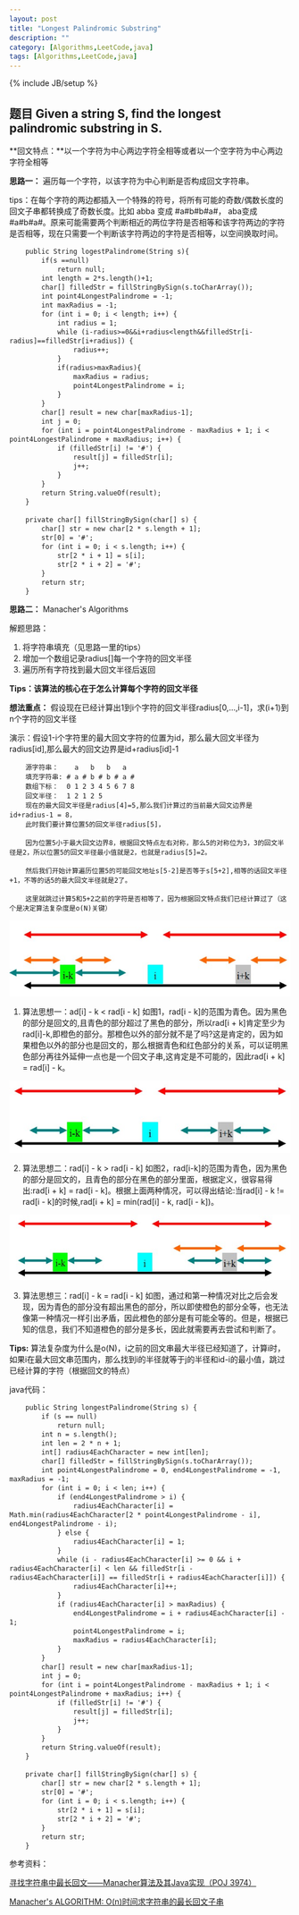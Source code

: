 ```yaml
---
layout: post
title: "Longest Palindromic Substring"
description: ""
category: [Algorithms,LeetCode,java]
tags: [Algorithms,LeetCode,java]
---
```

{% include JB/setup %}

## **题目** Given a string S, find the longest palindromic substring in S.

**回文特点：**以一个字符为中心两边字符全相等或者以一个空字符为中心两边字符全相等

**思路一：** 遍历每一个字符，以该字符为中心判断是否构成回文字符串。

tips：在每个字符的两边都插入一个特殊的符号，将所有可能的奇数/偶数长度的回文子串都转换成了奇数长度。比如 abba 变成 #a#b#b#a#， aba变成 #a#b#a#。原来可能需要两个判断相近的两位字符是否相等和该字符两边的字符是否相等，现在只需要一个判断该字符两边的字符是否相等，以空间换取时间。

		public String logestPalindrome(String s){
        	if(s ==null)
            	return null;
        	int length = 2*s.length()+1;
        	char[] filledStr = fillStringBySign(s.toCharArray());
        	int point4LongestPalindrome = -1;
        	int maxRadius = -1;
        	for (int i = 0; i < length; i++) {
            	int radius = 1;
            	while (i-radius>=0&&i+radius<length&&filledStr[i-radius]==filledStr[i+radius]) {
                	radius++;
            	}
            	if(radius>maxRadius){
                	maxRadius = radius;
                	point4LongestPalindrome = i;
            	}
        	}
        	char[] result = new char[maxRadius-1];
        	int j = 0;
        	for (int i = point4LongestPalindrome - maxRadius + 1; i < point4LongestPalindrome + maxRadius; i++) {
            	if (filledStr[i] != '#') {
                	result[j] = filledStr[i];
                	j++;
            	}
        	}
        	return String.valueOf(result);
    	}

		private char[] fillStringBySign(char[] s) {
        	char[] str = new char[2 * s.length + 1];
        	str[0] = '#';
        	for (int i = 0; i < s.length; i++) {
            	str[2 * i + 1] = s[i];
            	str[2 * i + 2] = '#';
        	}
        	return str;
    	}
    

**思路二：** Manacher's Algorithms

解题思路：

1. 将字符串填充（见思路一里的tips）
2. 增加一个数组记录radius[]每一个字符的回文半径
3. 遍历所有字符找到最大回文半径后返回

**Tips：该算法的核心在于怎么计算每个字符的回文半径**

**想法重点：** 假设现在已经计算出1到i个字符的回文半径radius[0,...,i-1]，求(i+1)到n个字符的回文半径

演示：假设1-i个字符里的最大回文字符的位置为id，那么最大回文半径为radius[id],那么最大的回文边界是id+radius[id]-1

		源字符串：    a   b   b   a   
		填充字符串: # a # b # b # a #
		数组下标：  0 1 2 3 4 5 6 7 8
		回文半径：  1 2 1 2 5  
	    现在的最大回文半径是radius[4]=5,那么我们计算过的当前最大回文边界是id+radius-1 = 8，
	    此时我们要计算位置5的回文半径radius[5]，
	    
	    因为位置5小于最大回文边界8，根据回文特点左右对称，那么5的对称位为3，3的回文半径是2，所以位置5的回文半径最小值就是2，也就是radius[5]=2。
	    
	    然后我们开始计算遍历位置5的可能回文地址s[5-2]是否等于s[5+2],相等的话回文半径+1，不等的话5的最大回文半径就是2了。
	    
	    这里就跳过计算5和5+2之前的字符是否相等了，因为根据回文特点我们已经计算过了（这个是决定算法复杂度是o(N)关键）
	    
![图片一](/assets/images/show3.jpeg)

1. 算法思想一：ad[i] - k < rad[i - k]
如图1，rad[i - k]的范围为青色。因为黑色的部分是回文的,且青色的部分超过了黑色的部分，所以rad[i + k]肯定至少为rad[i]-k,即橙色的部分。那橙色以外的部分就不是了吗?这是肯定的，因为如果橙色以外的部分也是回文的，那么根据青色和红色部分的关系，可以证明黑色部分再往外延伸一点也是一个回文子串,这肯定是不可能的，因此rad[i + k] = rad[i] - k。

![图片二](/assets/images/show2.jpeg)

2. 算法思想二：rad[i] - k > rad[i - k]
如图2，rad[i-k]的范围为青色，因为黑色的部分是回文的，且青色的部分在黑色的部分里面，根据定义，很容易得出:rad[i + k] = rad[i - k]。根据上面两种情况，可以得出结论:当rad[i] - k != rad[i - k]的时候,rad[i + k] = min(rad[i] - k, rad[i - k])。

![图片三](/assets/images/show1.jpeg)

3. 算法思想三：rad[i] - k = rad[i - k]
如图，通过和第一种情况对比之后会发现，因为青色的部分没有超出黑色的部分，所以即使橙色的部分全等，也无法像第一种情况一样引出矛盾，因此橙色的部分是有可能全等的。但是，根据已知的信息，我们不知道橙色的部分是多长，因此就需要再去尝试和判断了。

**Tips:** 算法复杂度为什么是o(N)，i之前的回文串最大半径已经知道了，计算i时，如果i在最大回文串范围内，那么找到i的半径就等于j的半径和id-i的最小值，跳过已经计算的字符（根据回文的特点）

java代码：

		public String longestPalindrome(String s) {
        	if (s == null)
            	return null;
        	int n = s.length();
        	int len = 2 * n + 1;
        	int[] radius4EachCharacter = new int[len];
        	char[] filledStr = fillStringBySign(s.toCharArray());
        	int point4LongestPalindrome = 0, end4LongestPalindrome = -1, maxRadius = -1;
        	for (int i = 0; i < len; i++) {
            	if (end4LongestPalindrome > i) {
                	radius4EachCharacter[i] = Math.min(radius4EachCharacter[2 * point4LongestPalindrome - i], end4LongestPalindrome - i);
            	} else {
                	radius4EachCharacter[i] = 1;
            	}
            	while (i - radius4EachCharacter[i] >= 0 && i + radius4EachCharacter[i] < len && filledStr[i - radius4EachCharacter[i]] == filledStr[i + radius4EachCharacter[i]]) {
                	radius4EachCharacter[i]++;
            	}
            	if (radius4EachCharacter[i] > maxRadius) {
                	end4LongestPalindrome = i + radius4EachCharacter[i] - 1;
                	point4LongestPalindrome = i;
                	maxRadius = radius4EachCharacter[i];
            	}
        	}
        	char[] result = new char[maxRadius-1];
        	int j = 0;
        	for (int i = point4LongestPalindrome - maxRadius + 1; i < point4LongestPalindrome + maxRadius; i++) {
            	if (filledStr[i] != '#') {
                	result[j] = filledStr[i];
                	j++;
            	}
        	}
        	return String.valueOf(result);
    	}

    	private char[] fillStringBySign(char[] s) {
        	char[] str = new char[2 * s.length + 1];
        	str[0] = '#';
        	for (int i = 0; i < s.length; i++) {
            	str[2 * i + 1] = s[i];
            	str[2 * i + 2] = '#';
        	}
        	return str;
   	 	}

参考资料：

[寻找字符串中最长回文——Manacher算法及其Java实现（POJ 3974）](http://blog.sina.com.cn/s/blog_3fe961ae0101iwc2.html)

[Manacher's ALGORITHM: O(n)时间求字符串的最长回文子串](http://www.felix021.com/blog/read.php?2040)